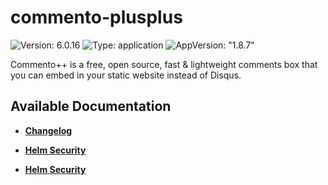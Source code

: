 # commento-plusplus

![Version: 6.0.16](https://img.shields.io/badge/Version-6.0.16-informational?style=flat-square) ![Type: application](https://img.shields.io/badge/Type-application-informational?style=flat-square) ![AppVersion: "1.8.7"](https://img.shields.io/badge/AppVersion-"1.8.7"-informational?style=flat-square)

Commento++ is a free, open source, fast & lightweight comments box that you can embed in your static website instead of Disqus.

## Available Documentation

- [**Changelog**](CHANGELOG)

- [**Helm Security**](container-security)

- [**Helm Security**](helm-security)

